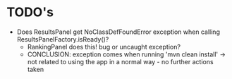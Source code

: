 TODO's
===================

- Does ResultsPanel get NoClassDefFoundError exception when calling
  ResultsPanelFactory.isReady()?
    - RankingPanel does this! bug or uncaught exception?
    * CONCLUSION: exception comes when running 'mvn clean install' -> not
      related to using the app in a normal way - no further actions taken
